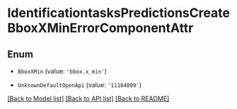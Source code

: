 # IdentificationtasksPredictionsCreateBboxXMinErrorComponentAttr


## Enum

* `BboxXMin` (value: `'bbox.x_min'`)

* `UnknownDefaultOpenApi` (value: `'11184809'`)

[[Back to Model list]](../README.md#documentation-for-models) [[Back to API list]](../README.md#documentation-for-api-endpoints) [[Back to README]](../README.md)
